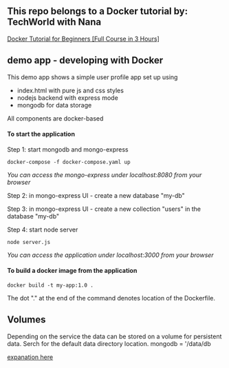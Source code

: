 ## This repo belongs to a Docker tutorial by:  TechWorld with Nana

[Docker Tutorial for Beginners [Full Course in 3 Hours]](https://www.youtube.com/watch?v=3c-iBn73dDE)



## demo app - developing with Docker

This demo app shows a simple user profile app set up using 
- index.html with pure js and css styles
- nodejs backend with express mode
- mongodb for data storage

All components are docker-based

#### To start the application

Step 1: start mongodb and mongo-express

    docker-compose -f docker-compose.yaml up
    
_You can access the mongo-express under localhost:8080 from your browser_
    
Step 2: in mongo-express UI - create a new database "my-db"

Step 3: in mongo-express UI - create a new collection "users" in the database "my-db"       
    
Step 4: start node server 

    node server.js
    
_You can access the application under localhost:3000 from your browser_

#### To build a docker image from the application

    docker build -t my-app:1.0 .       
    
The dot "." at the end of the command denotes location of the Dockerfile.


## Volumes
Depending on the service the data can be stored on a volume for persistent 
data. Serch for the default data directory location.
mongodb = '/data/db

[expanation here](https://youtu.be/3c-iBn73dDE?t=9312)
